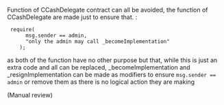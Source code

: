 Function of CCashDelegate contract can all be avoided, the function of CCashDelegate are made just to ensure that. :

```
 require(
      msg.sender == admin,
      "only the admin may call _becomeImplementation"
    );
```

as both of the function have no other purpose but that, while this is just an extra code and all can be replaced, 
_becomeImplementation and _resignImplementation can be made as modifiers to ensure `msg.sender == admin` or remove them as there is no logical action they are making

(Manual review) 